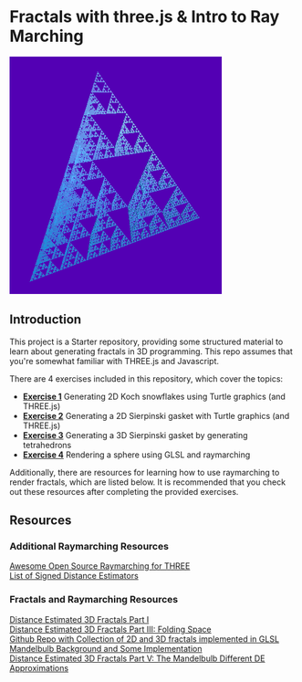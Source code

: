 # Fractals with three.js & Intro to Ray Marching

![3D Sierpinski Gasket](/img/3dsierpinski.png)

## Introduction

This project is a Starter repository, providing some structured material to
learn about generating fractals in 3D programming. This repo assumes that you're
somewhat familiar with THREE.js and Javascript.

There are 4 exercises included in this repository, which cover the topics:

- **[Exercise 1](ex1/)** Generating 2D Koch snowflakes using Turtle graphics
  (and THREE.js)
- **[Exercise 2](ex2/)** Generating a 2D Sierpinski gasket with Turtle graphics
  (and THREE.js)
- **[Exercise 3](ex3/)** Generating a 3D Sierpinski gasket by generating
  tetrahedrons
- **[Exercise 4](ex4/)** Rendering a sphere using GLSL and raymarching

Additionally, there are resources for learning how to use raymarching to render
fractals, which are listed below. It is recommended that you check out these
resources after completing the provided exercises.

## Resources

### Additional Raymarching Resources

[Awesome Open Source Raymarching for THREE](https://awesomeopensource.com/project/nicoptere/raymarching-for-THREE)  
[List of Signed Distance Estimators](https://iquilezles.org/www/articles/distfunctions/distfunctions.htm)

### Fractals and Raymarching Resources

[Distance Estimated 3D Fractals Part I](http://blog.hvidtfeldts.net/index.php/2011/06/distance-estimated-3d-fractals-part-i/)  
[Distance Estimated 3D Fractals Part III: Folding Space](http://blog.hvidtfeldts.net/index.php/2011/08/distance-estimated-3d-fractals-iii-folding-space/)  
[Github Repo with Collection of 2D and 3D fractals implemented in GLSL](https://github.com/pedrotrschneider/shader-fractals)  
[Mandelbulb Background and Some Implementation](https://iquilezles.org/www/articles/mandelbulb/mandelbulb.htm)  
[Distance Estimated 3D Fractals Part V: The Mandelbulb Different DE Approximations](http://blog.hvidtfeldts.net/index.php/2011/09/distance-estimated-3d-fractals-v-the-mandelbulb-different-de-approximations/)
